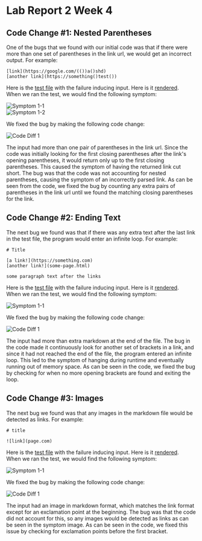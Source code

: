 # Lab Report 2 Week 4  
  
## Code Change #1: Nested Parentheses  
One of the bugs that we found with our initial code was that if there were more than one set of parentheses in the link url, we would get an incorrect output. For example:  
  
```  
[link](https://google.com/(())a()shd)  
[another link](https://something()test())  
```  

Here is the [test file](/cse15l-lab-reports/pages/labs/lab-3/breaking_tests.md) with the failure inducing input. Here is it [rendered](/cse15l-lab-reports/pages/labs/lab-3/breaking_tests.html).  
When we ran the test, we would find the following symptom:  
  
![Symptom 1-1](/cse15l-lab-reports/images/lab-report-2-symptom-1-1.PNG)  
![Symptom 1-2](/cse15l-lab-reports/images/lab-report-2-symptom-1-2.PNG)  

We fixed the bug by making the following code change:  
  
![Code Diff 1](/cse15l-lab-reports/images/lab-report-2-diff-1.PNG)

The input had more than one pair of parentheses in the link url. Since the code was initially looking for the first closing parentheses after the link's opening parentheses, it would return only up to the first closing parentheses. This caused the symptom of having the returned link cut short. The bug was that the code was not accounting for nested parentheses, causing the symptom of an incorrectly parsed link. As can be seen from the code, we fixed the bug by counting any extra pairs of parentheses in the link url until we found the matching closing parentheses for the link.
  
## Code Change #2: Ending Text  
The next bug we found was that if there was any extra text after the last link in the test file, the program would enter an infinite loop. For example:  
  
```  
# Title  

[a link!](https://something.com)  
[another link!](some-page.html)  
  
some paragraph text after the links  
```  

Here is the [test file](/cse15l-lab-reports/pages/labs/lab-3/test-file2.md) with the failure inducing input. Here is it [rendered](/cse15l-lab-reports/pages/labs/lab-3/test-file2.html).  
When we ran the test, we would find the following symptom:  
  
![Symptom 1-1](/cse15l-lab-reports/images/lab-report-2-symptom-2.PNG)  

We fixed the bug by making the following code change:  
  
![Code Diff 1](/cse15l-lab-reports/images/lab-report-2-diff-2.PNG)

The input had more than extra markdown at the end of the file. The bug in the code made it continuously look for another set of brackets in a link, and since it had not reached the end of the file, the program entered an infinite loop. This led to the symptom of hanging during runtime and eventually running out of memory space. As can be seen in the code, we fixed the bug by checking for when no more opening brackets are found and exiting the loop.  
  
## Code Change #3: Images  
The next bug we found was that any images in the markdown file would be detected as links. For example:  
  
```  
# title 

![link](page.com)  
```  

Here is the [test file](/cse15l-lab-reports/pages/labs/lab-3/test-file6.md) with the failure inducing input. Here is it [rendered](/cse15l-lab-reports/pages/labs/lab-3/test-file6.html).  
When we ran the test, we would find the following symptom:  
  
![Symptom 1-1](/cse15l-lab-reports/images/lab-report-2-symptom-3.PNG)  

We fixed the bug by making the following code change:  
  
![Code Diff 1](/cse15l-lab-reports/images/lab-report-2-diff-3.PNG)

The input had an image in markdown format, which matches the link format except for an exclamation point at the beginning. The bug was that the code did not account for this, so any images would be detected as links as can be seen in the symptom image. As can be seen in the code, we fixed this issue by checking for exclamation points before the first bracket.